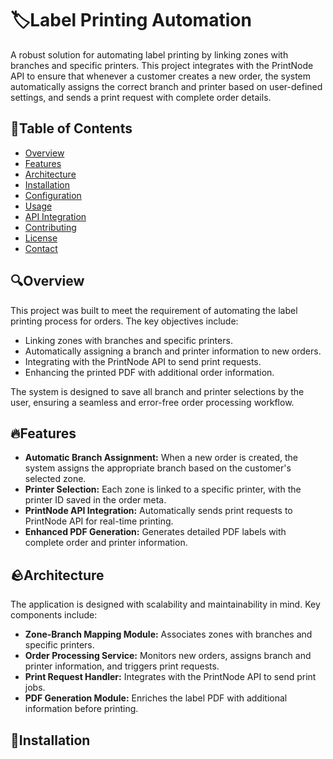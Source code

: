 # 🏷️Label Printing Automation

A robust solution for automating label printing by linking zones with branches and specific printers. This project integrates with the PrintNode API to ensure that whenever a customer creates a new order, the system automatically assigns the correct branch and printer based on user-defined settings, and sends a print request with complete order details.

## 📝Table of Contents

- [Overview](#overview)
- [Features](#features)
- [Architecture](#architecture)
- [Installation](#installation)
- [Configuration](#configuration)
- [Usage](#usage)
- [API Integration](#api-integration)
- [Contributing](#contributing)
- [License](#license)
- [Contact](#contact)

## 🔍Overview

This project was built to meet the requirement of automating the label printing process for orders. The key objectives include:
- Linking zones with branches and specific printers.
- Automatically assigning a branch and printer information to new orders.
- Integrating with the PrintNode API to send print requests.
- Enhancing the printed PDF with additional order information.

The system is designed to save all branch and printer selections by the user, ensuring a seamless and error-free order processing workflow.

## 🔥Features

- **Automatic Branch Assignment:** When a new order is created, the system assigns the appropriate branch based on the customer's selected zone.
- **Printer Selection:** Each zone is linked to a specific printer, with the printer ID saved in the order meta.
- **PrintNode API Integration:** Automatically sends print requests to PrintNode API for real-time printing.
- **Enhanced PDF Generation:** Generates detailed PDF labels with complete order and printer information.

## 🪨Architecture

The application is designed with scalability and maintainability in mind. Key components include:

- **Zone-Branch Mapping Module:** Associates zones with branches and specific printers.
- **Order Processing Service:** Monitors new orders, assigns branch and printer information, and triggers print requests.
- **Print Request Handler:** Integrates with the PrintNode API to send print jobs.
- **PDF Generation Module:** Enriches the label PDF with additional information before printing.

## 🚀Installation


